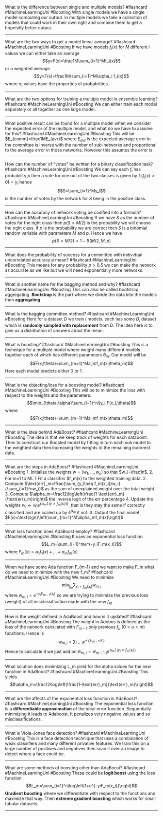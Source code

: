 What is the difference between single and multiple models? #flashcard #MachineLearningUni #Boosting
	With single models we have a single model computing our output. In multiple models we take a collection of models that could work in their own right and combine them to get a hopefully better output.

---
What are the two ways to get a model linear average? #flashcard #MachineLearningUni #Boosting 
	If we have models $f_i(x)$ for $M$ different $i$ values we can either take an average $$y=F(x)=\frac1M\sum_{i=1}^Mf_i(x)$$ or a weighted average $$y=F(x)=\frac1M\sum_{i=1}^M\alpha_i f_i(x)$$ where $\alpha_i$ values have the properties of probabilities.

---
What are the two options for training a multiple model in ensemble learning? #flashcard #MachineLearningUni #Boosting 
	We can either train each model separately or all together as one large model.

---
What positive result can be found for a multiple model when we consider the expected error of the multiple model, and what do we have to assume for this? #flashcard #MachineLearningUni #Boosting 
	This will be $E_{comm}=\frac1ME_{avr}$ where $E_{avr}$ is the expected average error in the committee is inverse with the number of sub-networks and proportional to the average error in those networks. However this assumes the error is 

---
How can the number of "votes" be written for a binary classification task? #flashcard #MachineLearningUni #Boosting 
	We can say each $f_i$ has probability $p$ then a vote for one out of the two classes is given by $\mathbb 1(f_i(x)>0)=y_i$ hence $$S=\sum_{i=1}^My_i$$ is the number of votes by the network for $S$ being in the positive class.

---
How can the accuracy of network voting be codified into a formula? #flashcard #MachineLearningUni #Boosting 
	If we have $S$ as the number of votes for the right class then $p(S>M/2)$ is the probability we will choose the right class. If $p$ is the probability we are correct then $S$ is a binomial random variable with parameters $M$ and $p$. Hence we have $$p(S>M/2)=1-B(M/2,M,p)$$

---
What does the probability of success for a committee with individual uncorrelated accuracy p mean? #flashcard #MachineLearningUni #Boosting 
	This means for any probability $p>0.5$ we can make the network as accurate as we like but we will need exponentially more networks.

---
What is another name for the bagging method and why? #flashcard #MachineLearningUni #Boosting 
	This can also be called bootstrap aggregating. **Bootstrap** is the part where we divide the data into the models then **aggregating** 

---
What is the bagging committee method? #flashcard #MachineLearningUni #Boosting 
	Here for a dataset $D$ we train $i$ models. each has some $D_i$ dataset which is **randomly sampled with replacement** from $D$.  The idea here is to give us a distribution of answers about the mean.

---
What is boosting? #flashcard #MachineLearningUni #Boosting 
	This is a technique for a multiple model where weight many different models together each of which has different parameters $\theta_m$. Our model will be $$F(x;\theta)=\sum_{m=1}^Ma_mf_m(x;\theta_m)$$ Here each model predicts either $0$ or $1$.

---
What is the objecting/loss for a boosting model? #flashcard #MachineLearningUni #Boosting 
	This will be to minimize the loss with respect to the weights and the parameters: $$\min_{\theta,\alpha}\sum_{i=1}^nl(y_i,F(x_i,\theta)$$ where $$F(x;\theta)=\sum_{m=1}^Ma_mf_m(x;\theta_m)$$

---
What is the idea behind AdaBoost? #flashcard #MachineLearningUni #Boosting 
	The idea is that we keep track of weights for each datapoint. Then to construct our Boosted model by fitting in turn each sub model to the weighted data then increasing the weights to the remaining incorrect data.

---
What are the steps in AdaBoost? #flashcard #MachineLearningUni #Boosting 
	1. Initialize the weights $w=(w_1,...,w_n)$ so that $w_i=\frac1n$.
	2. For m=1 to ML
		1.Fit a classifier $f_m(x) to the weighted training data.
		2. Compute $\text{err}_m=\frac{\sum_{y_i\neq f_m(x_i)}w_i}{\sum_{i=1}^nw_i}$ as the sum of unexplained weight over the total weight.
		3. Compute $\alpha_m=\frac12\log\left(\frac{1-\text{err}_m}{\text{err}_m}\right)$ the inverse logit of the err percentage
		4. Update the weights $w_i\leftarrow w_ie^{\{\alpha_m\mathbb1(y\neq f_m(x_i))\}}$, that is they stay the same if correctly classified and are scaled up by $e^{\alpha_m}$ if not.
	3. Output the final model $F(x)=\text{sgn}\left(\sum_{m=1}^M\alpha_mf_m(x)\right)$ 

---
What loss function does AdaBoost employ? #flashcard #MachineLearningUni #Boosting 
	It uses an exponential loss function $$L_m=\sum_{i=1}^me^{-y_iF_m(x_i)}$$ where $F_m(x)=\alpha_1 f_1(x)+\dots+\alpha_mf_m(x)$

---
When we have some Ada function F_{m-1} and we want to make F_m what do we need to minimize with the new f_m? #flashcard #MachineLearningUni #Boosting 
	We need to minimize $$\min_{f_m}\sum_{y_i\neq f_m(x_i)}w_{m,i}$$ where $w_{m,i}=e^{-y_iF_{m-1}(x_i)}$ so we are trying to minimize the previous loss (weight) of all misclassification made with the new $f_m$.

---
How is the weight defined in AdaBoost and how is it updated? #flashcard #MachineLearningUni #Boosting 
	The weight in Adobos is defined as the loss of the network calculated with $F_{m-1}$ only previous $f_{u}$ ($0<u<m$) functions. Hence is $$w_{m,i}=\sum_{i=1}e^{-y_iF_{m-1}(x_i)}$$ Hence to calculate it we just add on $w_{m,i}=w_{m-1,i}e^{\alpha_m\mathbb 1(y_i\neq f_m(x_i))}$ 

---
What solution does minimizing L_m yield for the alpha values for the new function in AdaBoost? #flashcard #MachineLearningUni #Boosting 
	This yields $$\alpha_m=\frac12\log\left(\frac{1-\text{err}_m}{\text{err}_m}\right)$$

---
What are the affects of the exponential loss function  in AdaBoost? #flashcard #MachineLearningUni #Boosting 
	The exponential loss function is a **differentiable approximation** of the ideal error function. Sequentially minimizing it leads to Adaboost. It penalizes very negative values and so misclassifications.

---
What is Viola-Jones face detection? #flashcard #MachineLearningUni #Boosting 
	This is a face detection technique that uses a combination of weak classifiers and many different privative features.  We train this on a large number of positives and negatives then scan it over an image to detect where a face could be.

---
What are some methods of boosting other than AdaBoost? #flashcard #MachineLearningUni #Boosting 
	These could be **logit boost** using the loss function $$L_m=\sum_{i=1}^n\log\left(1+e^{-yiF_m(x_i)}\right)$$ **Gradient boosting** where we differentiate with respect to the functions and maximize that way. Then **extreme gradient boosting** which works for small tabular datasets.

---
